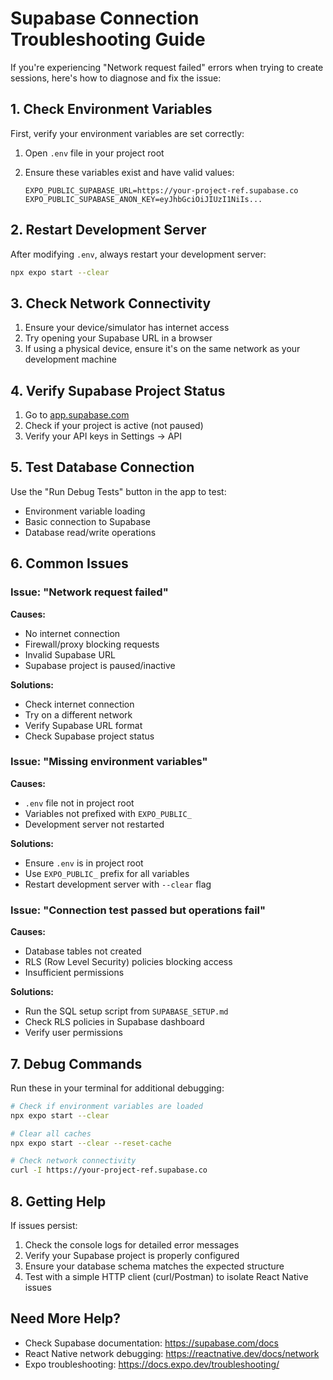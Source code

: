 # Supabase Connection Troubleshooting Guide

If you're experiencing "Network request failed" errors when trying to create sessions, here's how to diagnose and fix the issue:

## 1. Check Environment Variables

First, verify your environment variables are set correctly:

1. Open `.env` file in your project root
2. Ensure these variables exist and have valid values:

   ```
   EXPO_PUBLIC_SUPABASE_URL=https://your-project-ref.supabase.co
   EXPO_PUBLIC_SUPABASE_ANON_KEY=eyJhbGciOiJIUzI1NiIs...
   ```

## 2. Restart Development Server

After modifying `.env`, always restart your development server:

```bash
npx expo start --clear
```

## 3. Check Network Connectivity

1. Ensure your device/simulator has internet access
2. Try opening your Supabase URL in a browser
3. If using a physical device, ensure it's on the same network as your development machine

## 4. Verify Supabase Project Status

1. Go to [app.supabase.com](https://app.supabase.com)
2. Check if your project is active (not paused)
3. Verify your API keys in Settings → API

## 5. Test Database Connection

Use the "Run Debug Tests" button in the app to test:

- Environment variable loading
- Basic connection to Supabase
- Database read/write operations

## 6. Common Issues

### Issue: "Network request failed"

**Causes:**

- No internet connection
- Firewall/proxy blocking requests
- Invalid Supabase URL
- Supabase project is paused/inactive

**Solutions:**

- Check internet connection
- Try on a different network
- Verify Supabase URL format
- Check Supabase project status

### Issue: "Missing environment variables"

**Causes:**

- `.env` file not in project root
- Variables not prefixed with `EXPO_PUBLIC_`
- Development server not restarted

**Solutions:**

- Ensure `.env` is in project root
- Use `EXPO_PUBLIC_` prefix for all variables
- Restart development server with `--clear` flag

### Issue: "Connection test passed but operations fail"

**Causes:**

- Database tables not created
- RLS (Row Level Security) policies blocking access
- Insufficient permissions

**Solutions:**

- Run the SQL setup script from `SUPABASE_SETUP.md`
- Check RLS policies in Supabase dashboard
- Verify user permissions

## 7. Debug Commands

Run these in your terminal for additional debugging:

```bash
# Check if environment variables are loaded
npx expo start --clear

# Clear all caches
npx expo start --clear --reset-cache

# Check network connectivity
curl -I https://your-project-ref.supabase.co
```

## 8. Getting Help

If issues persist:

1. Check the console logs for detailed error messages
2. Verify your Supabase project is properly configured
3. Ensure your database schema matches the expected structure
4. Test with a simple HTTP client (curl/Postman) to isolate React Native issues

## Need More Help?

- Check Supabase documentation: <https://supabase.com/docs>
- React Native network debugging: <https://reactnative.dev/docs/network>
- Expo troubleshooting: <https://docs.expo.dev/troubleshooting/>
